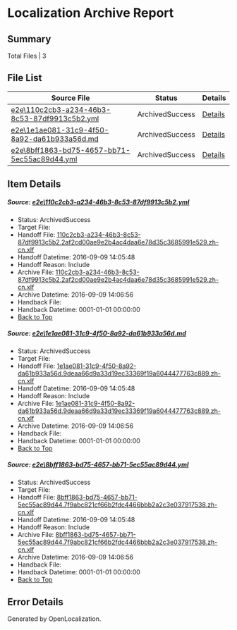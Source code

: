 # <a name='report-top'></a> Localization Archive Report

## Summary
 Total Files | 3

## File List
 Source File | Status | Details 
 ----------- | ------ | ------- 
 [e2e\110c2cb3-a234-46b3-8c53-87df9913c5b2.yml](https://github.com/OpenLocalizationTestOrg/ol-test0/blob/2385950300ddea566435ead89d59774c8daaed9d/e2e/110c2cb3-a234-46b3-8c53-87df9913c5b2.yml) | ArchivedSuccess | [Details](#41ce803fd2ef6d0764f2597b98aef8b00aacc9401)
 [e2e\1e1ae081-31c9-4f50-8a92-da61b933a56d.md](https://github.com/OpenLocalizationTestOrg/ol-test0/blob/2385950300ddea566435ead89d59774c8daaed9d/e2e/1e1ae081-31c9-4f50-8a92-da61b933a56d.md) | ArchivedSuccess | [Details](#17d03a28eca08bb3508bce498619fa63dcee28112)
 [e2e\8bff1863-bd75-4657-bb71-5ec55ac89d44.yml](https://github.com/OpenLocalizationTestOrg/ol-test0/blob/2385950300ddea566435ead89d59774c8daaed9d/e2e/8bff1863-bd75-4657-bb71-5ec55ac89d44.yml) | ArchivedSuccess | [Details](#35a89683dd3db7115c79efdbf511f5f2fcd8d2133)

## Item Details
##### <a name='41ce803fd2ef6d0764f2597b98aef8b00aacc9401'></a> Source: [e2e\110c2cb3-a234-46b3-8c53-87df9913c5b2.yml](https://github.com/OpenLocalizationTestOrg/ol-test0/blob/2385950300ddea566435ead89d59774c8daaed9d/e2e/110c2cb3-a234-46b3-8c53-87df9913c5b2.yml)
* Status: ArchivedSuccess
* Target File: 
* Handoff File: [110c2cb3-a234-46b3-8c53-87df9913c5b2.2af2cd00ae9e2b4ac4daa6e78d35c3685991e529.zh-cn.xlf](https://github.com/OpenLocalizationTestOrg/ol-test0-handoff/blob/8eb60a08c20a43474c17977a5a03cf5d8473060b/ol-handoff/OpenLocalizationTestOrg/ol-test0-zhcn/yuwzho/ht/110c2cb3-a234-46b3-8c53-87df9913c5b2.2af2cd00ae9e2b4ac4daa6e78d35c3685991e529.zh-cn.xlf)
* Handoff Datetime: 2016-09-09 14:05:48
* Handoff Reason: Include
* Archive File: [110c2cb3-a234-46b3-8c53-87df9913c5b2.2af2cd00ae9e2b4ac4daa6e78d35c3685991e529.zh-cn.xlf](https://github.com/OpenLocalizationTestOrg/ol-test0-handoff/blob/bda427046aec919b8f5ffc179905dcc9eeb844e6/ol-archive/OpenLocalizationTestOrg/ol-test0-zhcn/yuwzho/ht/110c2cb3-a234-46b3-8c53-87df9913c5b2.2af2cd00ae9e2b4ac4daa6e78d35c3685991e529.zh-cn.xlf)
* Archive Datetime: 2016-09-09 14:06:56
* Handback File: 
* Handback Datetime: 0001-01-01 00:00:00
* [Back to Top](#report-top)

##### <a name='17d03a28eca08bb3508bce498619fa63dcee28112'></a> Source: [e2e\1e1ae081-31c9-4f50-8a92-da61b933a56d.md](https://github.com/OpenLocalizationTestOrg/ol-test0/blob/2385950300ddea566435ead89d59774c8daaed9d/e2e/1e1ae081-31c9-4f50-8a92-da61b933a56d.md)
* Status: ArchivedSuccess
* Target File: 
* Handoff File: [1e1ae081-31c9-4f50-8a92-da61b933a56d.9deaa66d9a33d19ec33369f19a6044477763c889.zh-cn.xlf](https://github.com/OpenLocalizationTestOrg/ol-test0-handoff/blob/8eb60a08c20a43474c17977a5a03cf5d8473060b/ol-handoff/OpenLocalizationTestOrg/ol-test0-zhcn/yuwzho/ht/1e1ae081-31c9-4f50-8a92-da61b933a56d.9deaa66d9a33d19ec33369f19a6044477763c889.zh-cn.xlf)
* Handoff Datetime: 2016-09-09 14:05:48
* Handoff Reason: Include
* Archive File: [1e1ae081-31c9-4f50-8a92-da61b933a56d.9deaa66d9a33d19ec33369f19a6044477763c889.zh-cn.xlf](https://github.com/OpenLocalizationTestOrg/ol-test0-handoff/blob/bda427046aec919b8f5ffc179905dcc9eeb844e6/ol-archive/OpenLocalizationTestOrg/ol-test0-zhcn/yuwzho/ht/1e1ae081-31c9-4f50-8a92-da61b933a56d.9deaa66d9a33d19ec33369f19a6044477763c889.zh-cn.xlf)
* Archive Datetime: 2016-09-09 14:06:56
* Handback File: 
* Handback Datetime: 0001-01-01 00:00:00
* [Back to Top](#report-top)

##### <a name='35a89683dd3db7115c79efdbf511f5f2fcd8d2133'></a> Source: [e2e\8bff1863-bd75-4657-bb71-5ec55ac89d44.yml](https://github.com/OpenLocalizationTestOrg/ol-test0/blob/2385950300ddea566435ead89d59774c8daaed9d/e2e/8bff1863-bd75-4657-bb71-5ec55ac89d44.yml)
* Status: ArchivedSuccess
* Target File: 
* Handoff File: [8bff1863-bd75-4657-bb71-5ec55ac89d44.7f9abc821cf66b2fdc4466bbb2a2c3e037917538.zh-cn.xlf](https://github.com/OpenLocalizationTestOrg/ol-test0-handoff/blob/8eb60a08c20a43474c17977a5a03cf5d8473060b/ol-handoff/OpenLocalizationTestOrg/ol-test0-zhcn/yuwzho/ht/8bff1863-bd75-4657-bb71-5ec55ac89d44.7f9abc821cf66b2fdc4466bbb2a2c3e037917538.zh-cn.xlf)
* Handoff Datetime: 2016-09-09 14:05:48
* Handoff Reason: Include
* Archive File: [8bff1863-bd75-4657-bb71-5ec55ac89d44.7f9abc821cf66b2fdc4466bbb2a2c3e037917538.zh-cn.xlf](https://github.com/OpenLocalizationTestOrg/ol-test0-handoff/blob/bda427046aec919b8f5ffc179905dcc9eeb844e6/ol-archive/OpenLocalizationTestOrg/ol-test0-zhcn/yuwzho/ht/8bff1863-bd75-4657-bb71-5ec55ac89d44.7f9abc821cf66b2fdc4466bbb2a2c3e037917538.zh-cn.xlf)
* Archive Datetime: 2016-09-09 14:06:56
* Handback File: 
* Handback Datetime: 0001-01-01 00:00:00
* [Back to Top](#report-top)


## Error Details

Generated by OpenLocalization.
